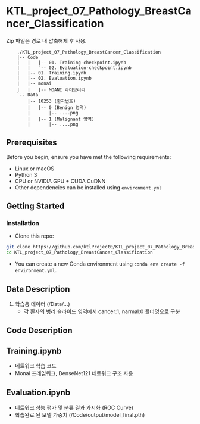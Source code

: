 # KTL_project_07_Pathology_BreastCancer_Classification

Zip 파일은 경로 내 압축해제 후 사용.

        ./KTL_project_07_Pathology_BreastCancer_Classification
        |-- Code
        |   |   |-- 01. Training-checkpoint.ipynb
        |   |   `-- 02. Evaluation-checkpoint.ipynb
        |   |-- 01. Training.ipynb
        |   |-- 02. Evaluation.ipynb
        |   |-- monai
        |   |   |-- MOANI 라이브러리
        `-- Data
            |-- 10253 (환자번호)
            |   |-- 0 (Benign 영역)
            |       |-- ....png
            |   |-- 1 (Malignant 영역)
            |       |-- ....png

## Prerequisites
Before you begin, ensure you have met the following requirements:
- Linux or macOS
- Python 3
- CPU or NVIDIA GPU + CUDA CuDNN
- Other dependencies can be installed using `environment.yml`
  
## Getting Started
### Installation

- Clone this repo:
```bash
git clone https://github.com/ktlProject0/KTL_project_07_Pathology_BreastCancer_Classification.git
cd KTL_project_07_Pathology_BreastCancer_Classification
```
 - You can create a new Conda environment using `conda env create -f environment.yml`.

## Data Description
1. 학습용 데이터 (/Data/...)
   - 각 환자의 병리 슬라이드 영역에서 cancer:1, narmal:0 폴더명으로 구분

## Code Description
## Training.ipynb
  - 네트워크 학습 코드
  - Monai 프레임워크, DenseNet121 네트워크 구조 사용
## Evaluation.ipynb
  - 네트워크 성능 평가 및 분류 결과 가시화 (ROC Curve)
  - 학습완료 된 모델 가중치 (/Code/output/model_final.pth)

